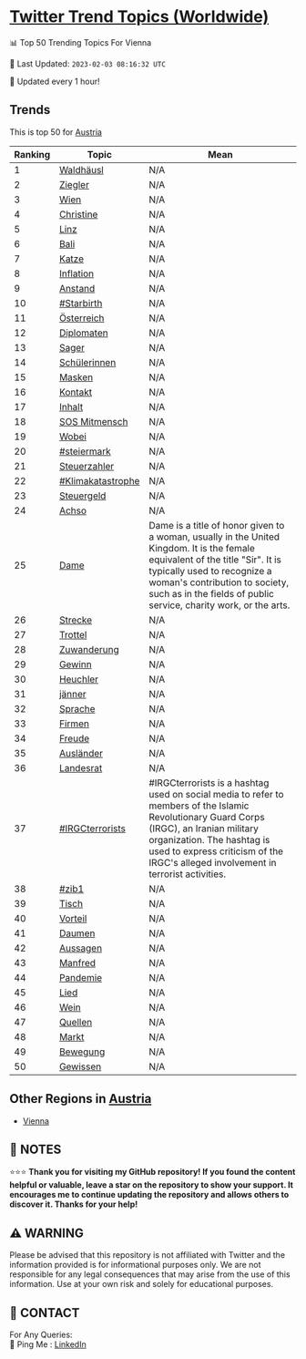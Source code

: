 [Twitter Trend Topics (Worldwide)](https://github.com/ErcinDedeoglu/Twitter-Trend-Topics)
==========


📊 Top 50 Trending Topics For Vienna

📆 Last Updated: `2023-02-03 08:16:32 UTC`

🔧 Updated every 1 hour!


## Trends

This is top 50 for [Austria](</Austria>)

| Ranking | Topic | Mean |
| ------- | ------------ | ------------ |
| 1 | [Waldhäusl](http://twitter.com/search?q=Waldh%c3%a4usl) | N/A |
| 2 | [Ziegler](http://twitter.com/search?q=Ziegler) | N/A |
| 3 | [Wien](http://twitter.com/search?q=Wien) | N/A |
| 4 | [Christine](http://twitter.com/search?q=Christine) | N/A |
| 5 | [Linz](http://twitter.com/search?q=Linz) | N/A |
| 6 | [Bali](http://twitter.com/search?q=Bali) | N/A |
| 7 | [Katze](http://twitter.com/search?q=Katze) | N/A |
| 8 | [Inflation](http://twitter.com/search?q=Inflation) | N/A |
| 9 | [Anstand](http://twitter.com/search?q=Anstand) | N/A |
| 10 | [#Starbirth](http://twitter.com/search?q=%23Starbirth) | N/A |
| 11 | [Österreich](http://twitter.com/search?q=%c3%96sterreich) | N/A |
| 12 | [Diplomaten](http://twitter.com/search?q=Diplomaten) | N/A |
| 13 | [Sager](http://twitter.com/search?q=Sager) | N/A |
| 14 | [Schülerinnen](http://twitter.com/search?q=Sch%c3%bclerinnen) | N/A |
| 15 | [Masken](http://twitter.com/search?q=Masken) | N/A |
| 16 | [Kontakt](http://twitter.com/search?q=Kontakt) | N/A |
| 17 | [Inhalt](http://twitter.com/search?q=Inhalt) | N/A |
| 18 | [SOS Mitmensch](http://twitter.com/search?q=SOS+Mitmensch) | N/A |
| 19 | [Wobei](http://twitter.com/search?q=Wobei) | N/A |
| 20 | [#steiermark](http://twitter.com/search?q=%23steiermark) | N/A |
| 21 | [Steuerzahler](http://twitter.com/search?q=Steuerzahler) | N/A |
| 22 | [#Klimakatastrophe](http://twitter.com/search?q=%23Klimakatastrophe) | N/A |
| 23 | [Steuergeld](http://twitter.com/search?q=Steuergeld) | N/A |
| 24 | [Achso](http://twitter.com/search?q=Achso) | N/A |
| 25 | [Dame](http://twitter.com/search?q=Dame) | Dame is a title of honor given to a woman, usually in the United Kingdom. It is the female equivalent of the title "Sir". It is typically used to recognize a woman's contribution to society, such as in the fields of public service, charity work, or the arts. |
| 26 | [Strecke](http://twitter.com/search?q=Strecke) | N/A |
| 27 | [Trottel](http://twitter.com/search?q=Trottel) | N/A |
| 28 | [Zuwanderung](http://twitter.com/search?q=Zuwanderung) | N/A |
| 29 | [Gewinn](http://twitter.com/search?q=Gewinn) | N/A |
| 30 | [Heuchler](http://twitter.com/search?q=Heuchler) | N/A |
| 31 | [jänner](http://twitter.com/search?q=j%c3%a4nner) | N/A |
| 32 | [Sprache](http://twitter.com/search?q=Sprache) | N/A |
| 33 | [Firmen](http://twitter.com/search?q=Firmen) | N/A |
| 34 | [Freude](http://twitter.com/search?q=Freude) | N/A |
| 35 | [Ausländer](http://twitter.com/search?q=Ausl%c3%a4nder) | N/A |
| 36 | [Landesrat](http://twitter.com/search?q=Landesrat) | N/A |
| 37 | [#IRGCterrorists](http://twitter.com/search?q=%23IRGCterrorists) | #IRGCterrorists is a hashtag used on social media to refer to members of the Islamic Revolutionary Guard Corps (IRGC), an Iranian military organization. The hashtag is used to express criticism of the IRGC's alleged involvement in terrorist activities. |
| 38 | [#zib1](http://twitter.com/search?q=%23zib1) | N/A |
| 39 | [Tisch](http://twitter.com/search?q=Tisch) | N/A |
| 40 | [Vorteil](http://twitter.com/search?q=Vorteil) | N/A |
| 41 | [Daumen](http://twitter.com/search?q=Daumen) | N/A |
| 42 | [Aussagen](http://twitter.com/search?q=Aussagen) | N/A |
| 43 | [Manfred](http://twitter.com/search?q=Manfred) | N/A |
| 44 | [Pandemie](http://twitter.com/search?q=Pandemie) | N/A |
| 45 | [Lied](http://twitter.com/search?q=Lied) | N/A |
| 46 | [Wein](http://twitter.com/search?q=Wein) | N/A |
| 47 | [Quellen](http://twitter.com/search?q=Quellen) | N/A |
| 48 | [Markt](http://twitter.com/search?q=Markt) | N/A |
| 49 | [Bewegung](http://twitter.com/search?q=Bewegung) | N/A |
| 50 | [Gewissen](http://twitter.com/search?q=Gewissen) | N/A |



## Other Regions in [Austria](</Austria>)

* [Vienna](</Austria/Vienna.md>)



## 📝 NOTES

⭐⭐⭐ **Thank you for visiting my GitHub repository! If you found the content helpful or valuable, leave a star on the repository to show your support. It encourages me to continue updating the repository and allows others to discover it. Thanks for your help!**


## ⚠️ WARNING

Please be advised that this repository is not affiliated with Twitter and the information provided is for informational purposes only. We are not responsible for any legal consequences that may arise from the use of this information. Use at your own risk and solely for educational purposes.


## 📨 CONTACT

 For Any Queries:  
            🏓 Ping Me : [LinkedIn](https://www.linkedin.com/in/ercindedeoglu/)
